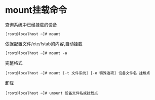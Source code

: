 # mount挂载命令

查询系统中已经挂载的设备
```
[root@localhost ~]# mount
```

依据配置文件/etc/fstab的内容,自动挂载
```
[root@localhost ~]# mount -a
```

完整格式
```
[root@localhost ~]# mount [-t 文件系统] [-o 特殊选项] 设备文件名 挂载点
```

卸载
```
[root@localhost ~]# umount 设备文件名或挂载点
```